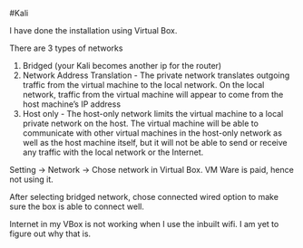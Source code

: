 #Kali

I have done the installation using Virtual Box.

There are 3 types of networks 
1. Bridged (your Kali becomes another ip for the router) 
2. Network Address Translation - The private network translates outgoing traffic from the virtual machine to the local network. On the local network, traffic from the virtual machine will appear to come from the host machine’s IP address
3. Host only - The host-only network limits the virtual machine to a local private network on the host. The virtual machine will be able to communicate with other virtual machines in the host-only network as well as the host machine itself, but it will not be able to send or receive any traffic with the local network or the Internet.

Setting -> Network -> Chose network in Virtual Box. VM Ware is paid, hence not using it.

After selecting bridged network, chose connected wired option to make sure the box is able to connect well.

Internet in my VBox is not working when I use the inbuilt wifi. I am yet to figure out why that is.
